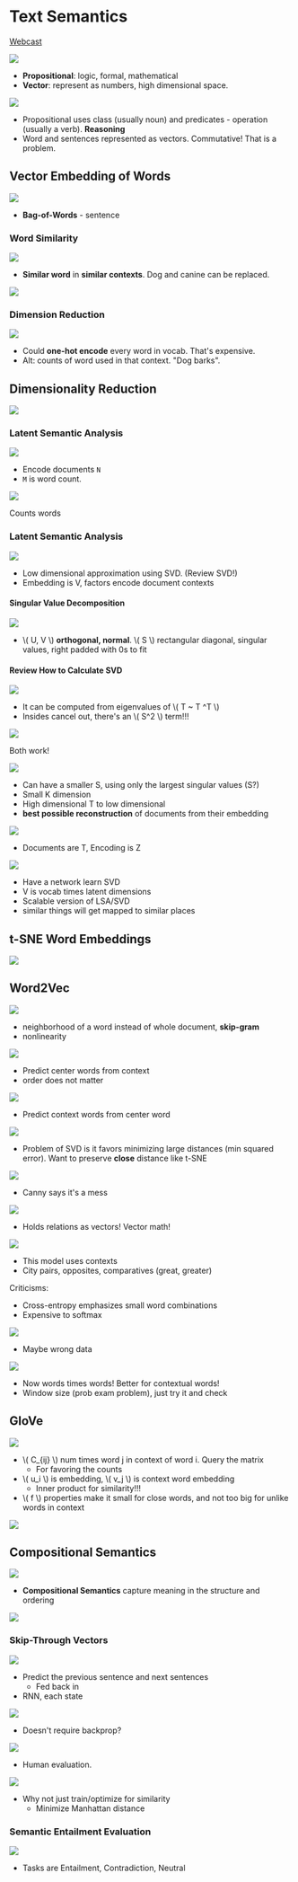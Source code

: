 # Text Semantics

[Webcast](https://youtu.be/1rzjaUp6NiQ)

![](https://i.imgur.com/7LIXXrJ.png)

* __Propositional__: logic, formal, mathematical
* __Vector__: represent as numbers, high dimensional space.

![](https://i.imgur.com/br0ryjb.png)

* Propositional uses class (usually noun) and predicates - operation (usually a verb). __Reasoning__
* Word and sentences represented as vectors. Commutative! That is a problem.

## Vector Embedding of Words
![](https://i.imgur.com/CGwXg4v.png)

* __Bag-of-Words__ - sentence

### Word Similarity
![](https://i.imgur.com/Vd6TRq8.png)

* __Similar word__ in __similar contexts__. Dog and canine can be replaced.

![](https://i.imgur.com/Nqc0KTP.png)

### Dimension Reduction
![](https://i.imgur.com/L54iu21.png)

* Could __one-hot encode__ every word in vocab. That's expensive.
* Alt: counts of word used in that context. "Dog barks".


## Dimensionality Reduction
![](https://i.imgur.com/sd6BKtO.png)

### Latent Semantic Analysis
![](https://i.imgur.com/YogMF8j.png)

* Encode documents `N`
* `M` is word count.

![](https://i.imgur.com/hXnjAO7.png)

Counts words

### Latent Semantic Analysis
![](https://i.imgur.com/QEJ4hZq.png)

* Low dimensional approximation using SVD. (Review SVD!)
* Embedding is V, factors encode document contexts

#### Singular Value Decomposition
![](https://i.imgur.com/8vySkwT.png)

* \\( U, V \\) __orthogonal, normal__. \\( S \\) rectangular diagonal, singular values, right padded with 0s to fit

#### Review How to Calculate SVD
![](https://i.imgur.com/VHinLAL.png)

* It can be computed from eigenvalues of \\( T ~ T ^T \\)
* Insides cancel out, there's an \\( S^2 \\) term!!!

![](https://i.imgur.com/FB3xuv1.png)

Both work!

![](https://i.imgur.com/2ynYgmd.png)

* Can have a smaller S, using only the largest singular values (S?) 
* Small K dimension
* High dimensional T to low dimensional 
* __best possible reconstruction__ of documents from their embedding

![](https://i.imgur.com/mWKPVXo.png)

* Documents are T, Encoding is Z

![](https://i.imgur.com/0IJVSaK.png)

* Have a network learn SVD
* V is vocab times latent dimensions
* Scalable version of LSA/SVD
* similar things will get mapped to similar places


## t-SNE Word Embeddings
![](https://i.imgur.com/tF1VGAF.png)

## Word2Vec
![](https://i.imgur.com/LmTf2z2.png)

* neighborhood of a word instead of whole document, __skip-gram__
* nonlinearity

![](https://i.imgur.com/GLAWU4T.png)

* Predict center words from context
* order does not matter

![](https://i.imgur.com/ZrKymNE.png)

* Predict context words from center word

![](https://i.imgur.com/9sTa45d.png)

* Problem of SVD is it favors minimizing large distances (min squared error). Want to preserve __close__ distance like t-SNE

![](https://i.imgur.com/E3M523Q.png)

* Canny says it's a mess

![](https://i.imgur.com/29fFUrk.png)

* Holds relations as vectors! Vector math!

![](https://i.imgur.com/0WFGMaA.png)

* This model uses contexts
* City pairs, opposites, comparatives (great, greater)


Criticisms:
* Cross-entropy emphasizes small word combinations
* Expensive to softmax

![](https://i.imgur.com/Er3Ogvq.png)

* Maybe wrong data

![](https://i.imgur.com/CwVSFNj.png)

* Now words times words! Better for contextual words!
* Window size (prob exam problem), just try it and check

## GloVe
![](https://i.imgur.com/OkSCRaK.png)

* \\( C_{ij} \\) num times word j in context of word i. Query the matrix
    * For favoring the counts
* \\( u_i \\) is embedding, \\( v_j \\) is context word embedding
    * Inner product for similarity!!!
* \\( f \\) properties make it small for close words, and not too big for unlike words in context

![](https://i.imgur.com/CJ0MNrE.png)

## Compositional Semantics

![](https://i.imgur.com/NsrUYj7.png)

* __Compositional Semantics__ capture meaning in the structure and ordering 

![](https://i.imgur.com/H4Iio7l.png)

### Skip-Through Vectors
![](https://i.imgur.com/3TYFBkQ.png)

* Predict the previous sentence and next sentences
    * Fed back in
* RNN, each state 

![](https://i.imgur.com/ozMrn5g.png)

* Doesn't require backprop?

![](https://i.imgur.com/VCd42TW.png)

* Human evaluation.

![](https://i.imgur.com/LS5i6O1.png)

* Why not just train/optimize for similarity
    * Minimize Manhattan distance

### Semantic Entailment Evaluation
![](https://i.imgur.com/pHYzAi9.png)

* Tasks are Entailment, Contradiction, Neutral